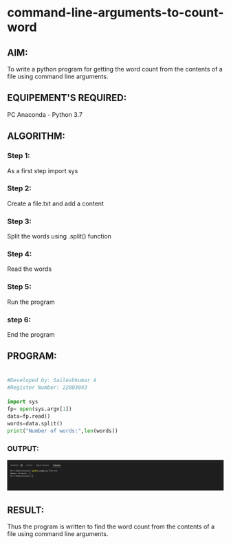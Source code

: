 # command-line-arguments-to-count-word
## AIM:
To write a python program for getting the word count from the contents of a file using command line arguments.
## EQUIPEMENT'S REQUIRED: 
PC
Anaconda - Python 3.7
## ALGORITHM: 
### Step 1:
As a first step import sys

### Step 2: 
Create a file.txt and add a content
 
### Step 3: 
Split the words using .split() function

### Step 4: 
Read the words 

### Step 5: 
Run the program

### step 6:
End the program

## PROGRAM:
```python

#Developed by: Saileshkumar A
#Register Number: 22003843

import sys
fp= open(sys.argv[1])
data=fp.read()
words=data.split()
print("Number of words:",len(words))
```
### OUTPUT:
![output](c3.png)



## RESULT:
Thus the program is written to find the word count from the contents of a file using command line arguments.
